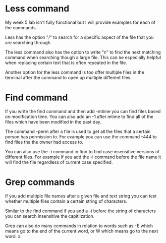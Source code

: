 # Less command

My week 5 lab isn't fully functional but I will provide examples for each of the commands.

Less has the option "/" to search for a specific aspect of the file that you are searching through. 

The less command also has the option to write "n" to find the next matching command when searching though a large file. This can be especially helpful when replacing certain text that is often repeated in the file.

Another option for the less command is too offer multiple files in the terminal after the command to open up multiple different files. 


# Find command

If you write the find command and then add -mtime you can find files based on modification time. You can also add an -1 after mtime to find all of the files which have been modified in the past day. 

The command -perm after a file is used to get all the files that a certain person has permission to. For example you can use the command -444 to find files tha the owner had access to. 

You can also use the -i command in find to find case insensitive versions of different files. For example if you add the -i command before the file name it will find the file regardless of current case specified. 

# Grep commands

If you add multiple file names after a given file and text string you can test whether multiple files contain a certain string of characters. 

Similar to the find command if you add a -i before the string of characters you can search insensitive the capitilzation. 

Grep can also do many commands in relation to words such as -E which means go to the end of the current word, or W which means go to the next word. x
